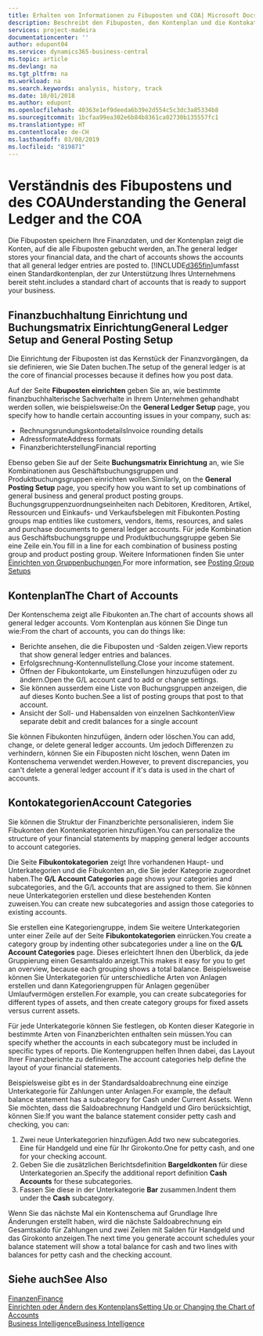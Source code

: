 ```yaml
---
title: Erhalten von Informationen zu Fibuposten und COA| Microsoft Docs
description: Beschreibt den Fibuposten, den Kontenplan und die Kontokategorien.
services: project-madeira
documentationcenter: ''
author: edupont04
ms.service: dynamics365-business-central
ms.topic: article
ms.devlang: na
ms.tgt_pltfrm: na
ms.workload: na
ms.search.keywords: analysis, history, track
ms.date: 10/01/2018
ms.author: edupont
ms.openlocfilehash: 40363e1ef9deeda6b39e2d554c5c3dc3a85334b8
ms.sourcegitcommit: 1bcfaa99ea302e6b84b8361ca02730b135557fc1
ms.translationtype: HT
ms.contentlocale: de-CH
ms.lasthandoff: 03/08/2019
ms.locfileid: "819871"
---
```

# <a name="understanding-the-general-ledger-and-the-coa"></a><span data-ttu-id="cc244-103">Verständnis des Fibupostens und des COA</span><span class="sxs-lookup"><span data-stu-id="cc244-103">Understanding the General Ledger and the COA</span></span>
<span data-ttu-id="cc244-104">Die Fibuposten speichern Ihre Finanzdaten, und der Kontenplan zeigt die Konten, auf die alle Fibuposten gebucht werden, an.</span><span class="sxs-lookup"><span data-stu-id="cc244-104">The general ledger stores your financial data, and the chart of accounts shows the accounts that all general ledger entries are posted to.</span></span> [!INCLUDE[d365fin](includes/d365fin_md.md)]<span data-ttu-id="cc244-105">umfasst einen Standardkontenplan, der zur Unterstützung Ihres Unternehmens bereit steht.</span><span class="sxs-lookup"><span data-stu-id="cc244-105">includes a standard chart of accounts that is ready to support your business.</span></span>

## <a name="general-ledger-setup-and-general-posting-setup"></a><span data-ttu-id="cc244-106">Finanzbuchhaltung Einrichtung und Buchungsmatrix Einrichtung</span><span class="sxs-lookup"><span data-stu-id="cc244-106">General Ledger Setup and General Posting Setup</span></span>
<span data-ttu-id="cc244-107">Die Einrichtung der Fibuposten ist das Kernstück der Finanzvorgängen, da sie definieren, wie Sie Daten buchen.</span><span class="sxs-lookup"><span data-stu-id="cc244-107">The setup of the general ledger is at the core of financial processes because it defines how you post data.</span></span>  

<span data-ttu-id="cc244-108">Auf der Seite **Fibuposten einrichten** geben Sie an, wie bestimmte finanzbuchhalterische Sachverhalte in Ihrem Unternehmen gehandhabt werden sollen, wie beispielsweise:</span><span class="sxs-lookup"><span data-stu-id="cc244-108">On the **General Ledger Setup** page, you specify how to handle certain accounting issues in your company, such as:</span></span>  

* <span data-ttu-id="cc244-109">Rechnungsrundungskontodetails</span><span class="sxs-lookup"><span data-stu-id="cc244-109">Invoice rounding details</span></span>  
* <span data-ttu-id="cc244-110">Adressformate</span><span class="sxs-lookup"><span data-stu-id="cc244-110">Address formats</span></span>  
* <span data-ttu-id="cc244-111">Finanzberichterstellung</span><span class="sxs-lookup"><span data-stu-id="cc244-111">Financial reporting</span></span>  

<span data-ttu-id="cc244-112">Ebenso geben Sie auf der Seite **Buchungsmatrix Einrichtung** an, wie Sie Kombinationen aus Geschäftsbuchungsgruppen und Produktbuchungsgruppen einrichten wollen.</span><span class="sxs-lookup"><span data-stu-id="cc244-112">Similarly, on the **General Posting Setup** page, you specify how you want to set up combinations of general business and general product posting groups.</span></span> <span data-ttu-id="cc244-113">Buchungsgruppenzuordnungseinheiten nach Debitoren, Kreditoren, Artikel, Ressourcen und Einkaufs- und Verkaufsbelegen mit Fibukonten.</span><span class="sxs-lookup"><span data-stu-id="cc244-113">Posting groups map entities like customers, vendors, items, resources, and sales and purchase documents to general ledger accounts.</span></span> <span data-ttu-id="cc244-114">Für jede Kombination aus Geschäftsbuchungsgruppe und Produktbuchungsgruppe geben Sie eine Zeile ein.</span><span class="sxs-lookup"><span data-stu-id="cc244-114">You fill in a line for each combination of business posting group and product posting group.</span></span> <span data-ttu-id="cc244-115">Weitere Informationen finden Sie unter [Einrichten von Gruppenbuchungen ](finance-posting-groups.md)</span><span class="sxs-lookup"><span data-stu-id="cc244-115">For more information, see [Posting Group Setups](finance-posting-groups.md)</span></span>  

## <a name="the-chart-of-accounts"></a><span data-ttu-id="cc244-116">Kontenplan</span><span class="sxs-lookup"><span data-stu-id="cc244-116">The Chart of Accounts</span></span>
<span data-ttu-id="cc244-117">Der Kontenschema zeigt alle Fibukonten an.</span><span class="sxs-lookup"><span data-stu-id="cc244-117">The chart of accounts shows all general ledger accounts.</span></span> <span data-ttu-id="cc244-118">Vom Kontenplan aus können Sie Dinge tun wie:</span><span class="sxs-lookup"><span data-stu-id="cc244-118">From the chart of accounts, you can do things like:</span></span>  

* <span data-ttu-id="cc244-119">Berichte ansehen, die die Fibuposten und -Salden zeigen.</span><span class="sxs-lookup"><span data-stu-id="cc244-119">View reports that show general ledger entries and balances.</span></span>  
* <span data-ttu-id="cc244-120">Erfolgsrechnung-Kontennullstellung.</span><span class="sxs-lookup"><span data-stu-id="cc244-120">Close your income statement.</span></span>  
* <span data-ttu-id="cc244-121">Öffnen der Fibukontokarte, um Einstellungen hinzuzufügen oder zu ändern.</span><span class="sxs-lookup"><span data-stu-id="cc244-121">Open the G/L account card to add or change settings.</span></span>  
* <span data-ttu-id="cc244-122">Sie können ausserdem eine Liste von Buchungsgruppen anzeigen, die auf dieses Konto buchen.</span><span class="sxs-lookup"><span data-stu-id="cc244-122">See a list of posting groups that post to that account.</span></span>
* <span data-ttu-id="cc244-123">Ansicht der Soll- und Habensalden von einzelnen Sachkonten</span><span class="sxs-lookup"><span data-stu-id="cc244-123">View separate debit and credit balances for a single account</span></span>  

<span data-ttu-id="cc244-124">Sie können Fibukonten hinzufügen, ändern oder löschen.</span><span class="sxs-lookup"><span data-stu-id="cc244-124">You can add, change, or delete general ledger accounts.</span></span> <span data-ttu-id="cc244-125">Um jedoch Differenzen zu verhindern, können Sie ein Fibuposten nicht löschen, wenn Daten im Kontenschema verwendet werden.</span><span class="sxs-lookup"><span data-stu-id="cc244-125">However, to prevent discrepancies, you can't delete a general ledger account if it's data is used in the chart of accounts.</span></span>  

## <a name="account-categories"></a><span data-ttu-id="cc244-126">Kontokategorien</span><span class="sxs-lookup"><span data-stu-id="cc244-126">Account Categories</span></span>
<span data-ttu-id="cc244-127">Sie können die Struktur der Finanzberichte personalisieren, indem Sie Fibukonten den Kontenkategorien hinzufügen.</span><span class="sxs-lookup"><span data-stu-id="cc244-127">You can personalize the structure of your financial statements by mapping general ledger accounts to account categories.</span></span>  

<span data-ttu-id="cc244-128">Die Seite **Fibukontokategorien** zeigt Ihre vorhandenen Haupt- und Unterkategorien und die Fibukonten an, die Sie jeder Kategorie zugeordnet haben.</span><span class="sxs-lookup"><span data-stu-id="cc244-128">The **G/L Account Categories** page shows your categories and subcategories, and the G/L accounts that are assigned to them.</span></span> <span data-ttu-id="cc244-129">Sie können neue Unterkategorien erstellen und diese bestehenden Konten zuweisen.</span><span class="sxs-lookup"><span data-stu-id="cc244-129">You can create new subcategories and assign those categories to existing accounts.</span></span>  

<span data-ttu-id="cc244-130">Sie erstellen eine Kategoriengruppe, indem Sie weitere Unterkategorien unter einer Zeile auf der Seite **Fibukontokategorien** einrücken.</span><span class="sxs-lookup"><span data-stu-id="cc244-130">You create a category group by indenting other subcategories under a line on the **G/L Account Categories** page.</span></span> <span data-ttu-id="cc244-131">Dieses erleichtert Ihnen den Überblick, da jede Gruppierung einen Gesamtsaldo anzeigt.</span><span class="sxs-lookup"><span data-stu-id="cc244-131">This makes it easy for you to get an overview, because each grouping shows a total balance.</span></span> <span data-ttu-id="cc244-132">Beispielsweise können Sie Unterkategorien für unterschiedliche Arten von Anlagen erstellen und dann Kategoriengruppen für Anlagen gegenüber Umlaufvermögen erstellen.</span><span class="sxs-lookup"><span data-stu-id="cc244-132">For example, you can create subcategories for different types of assets, and then create category groups for fixed assets versus current assets.</span></span>  

<span data-ttu-id="cc244-133">Für jede Unterkategorie können Sie festlegen, ob Konten dieser Kategorie in bestimmte Arten von Finanzberichten enthalten sein müssen.</span><span class="sxs-lookup"><span data-stu-id="cc244-133">You can specify whether the accounts in each subcategory must be included in specific types of reports.</span></span> <span data-ttu-id="cc244-134">Die Kontengruppen helfen Ihnen dabei, das Layout Ihrer Finanzberichte zu definieren.</span><span class="sxs-lookup"><span data-stu-id="cc244-134">The account categories help define the layout of your financial statements.</span></span>  

<span data-ttu-id="cc244-135">Beispielsweise gibt es in der Standardsaldoabrechnung eine einzige Unterkategorie für Zahlungen unter Anlagen.</span><span class="sxs-lookup"><span data-stu-id="cc244-135">For example, the default balance statement has a subcategory for Cash under Current Assets.</span></span> <span data-ttu-id="cc244-136">Wenn Sie möchten, dass die Saldoabrechnung Handgeld und Giro berücksichtigt, können Sie:</span><span class="sxs-lookup"><span data-stu-id="cc244-136">If you want the balance statement consider petty cash and checking, you can:</span></span>  

1. <span data-ttu-id="cc244-137">Zwei neue Unterkategorien hinzufügen.</span><span class="sxs-lookup"><span data-stu-id="cc244-137">Add two new subcategories.</span></span> <span data-ttu-id="cc244-138">Eine für Handgeld und eine für Ihr Girokonto.</span><span class="sxs-lookup"><span data-stu-id="cc244-138">One for petty cash, and one for your checking account.</span></span>  
2. <span data-ttu-id="cc244-139">Geben Sie die zusätzlichen Berichtsdefinition **Bargeldkonten** für diese Unterkategorien an.</span><span class="sxs-lookup"><span data-stu-id="cc244-139">Specify the additional report definition **Cash Accounts** for these subcategories.</span></span>  
3. <span data-ttu-id="cc244-140">Fassen Sie diese in der Unterkategorie **Bar** zusammen.</span><span class="sxs-lookup"><span data-stu-id="cc244-140">Indent them under the **Cash** subcategory.</span></span>  

<span data-ttu-id="cc244-141">Wenn Sie das nächste Mal ein Kontenschema auf Grundlage Ihre Änderungen erstellt haben, wird die nächste Saldoabrechnung ein Gesamtsaldo für Zahlungen und zwei Zeilen mit Salden für Handgeld und das Girokonto anzeigen.</span><span class="sxs-lookup"><span data-stu-id="cc244-141">The next time you generate account schedules your balance statement will show a total balance for cash and two lines with balances for petty cash and the checking account.</span></span>  

## <a name="see-also"></a><span data-ttu-id="cc244-142">Siehe auch</span><span class="sxs-lookup"><span data-stu-id="cc244-142">See Also</span></span>
[<span data-ttu-id="cc244-143">Finanzen</span><span class="sxs-lookup"><span data-stu-id="cc244-143">Finance</span></span>](finance.md)  
[<span data-ttu-id="cc244-144">Einrichten oder Ändern des Kontenplans</span><span class="sxs-lookup"><span data-stu-id="cc244-144">Setting Up or Changing the Chart of Accounts</span></span>](finance-setup-chart-accounts.md)  
[<span data-ttu-id="cc244-145">Business Intelligence</span><span class="sxs-lookup"><span data-stu-id="cc244-145">Business Intelligence</span></span>](bi.md)  
